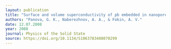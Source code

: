 ```yaml
---
layout: publication
title: "Surface and volume superconductivity of pb embedded in nanopores."
authors: "Panova, G. K., Naberezhnov, A. A., & Fokin, A. V."
date: 12.07.2008
year: 2008
journal: Physics of the Solid State
source: https://doi.org/10.1134/S1063783408070299
---
```

